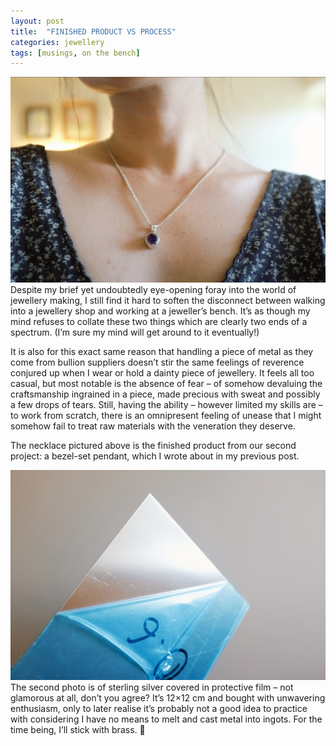 ```yaml
---
layout: post
title:  "FINISHED PRODUCT VS PROCESS"
categories: jewellery
tags: [musings, on the bench]
---
```


<span class="image right"><img src="/assets/images/photo-2018-07-08-a.jpg" alt="" /></span>
Despite my brief yet undoubtedly eye-opening foray into the world of jewellery making, I still find it hard to soften the disconnect between walking into a jewellery shop and working at a jeweller’s bench. It’s as though my mind refuses to collate these two things which are clearly two ends of a spectrum. (I’m sure my mind will get around to it eventually!)

It is also for this exact same reason that handling a piece of metal as they come from bullion suppliers doesn’t stir the same feelings of reverence conjured up when I wear or hold a dainty piece of jewellery. It feels all too casual, but most notable is the absence of fear – of somehow devaluing the craftsmanship ingrained in a piece, made precious with sweat and possibly a few drops of tears. Still, having the ability – however limited my skills are – to work from scratch, there is an omnipresent feeling of unease that I might somehow fail to treat raw materials with the veneration they deserve.

The necklace pictured above is the finished product from our second project: a bezel-set pendant, which I wrote about in my previous post.

<span class="image left"><img src="/assets/images/photo-2018-07-08-b.jpg" alt="" /></span>
The second photo is of sterling silver covered in protective film – not glamorous at all, don’t you agree? It’s 12×12 cm and bought with unwavering enthusiasm, only to later realise it’s probably not a good idea to practice with considering I have no means to melt and cast metal into ingots. For the time being, I’ll stick with brass. 🙂